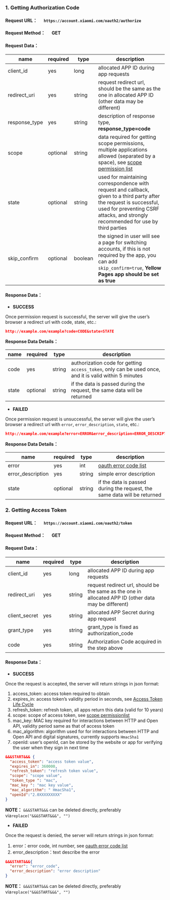 ### __1. Getting Authorization Code__

#### __Request URL：__ &emsp; `https://account.xiaomi.com/oauth2/authorize`
#### __Request Method：__ &emsp; GET
#### __Request Data：__

name | required | type | description
---|--- | --- | ---
client_id | yes | long | allocated ​APP ID​ during app requests
redirect_uri | yes | string | request redirect url, should be the same as the one in allocated APP ID (other data may be different)
response_type | yes | string | description of response type, __response_type=code__
scope | optional | string | data required for getting scope permissions, multiple applications allowed (separated by a space), see [scope permission list](scope-list.html)
state | optional | string | used for maintaining correspondence with request and callback, given to a third party after the request is successful, used for preventing CSRF attacks, and strongly recommended for use by third parties
skip_confirm | optional | boolean | the signed in user will see a page for switching accounts, if this is not required by the app, you can add `skip_confirm=true`, __Yellow Pages app should be set as true__

#### __Response Data：__

- __SUCCESS__

Once permission request is successful, the server will give the user’s browser a redirect url with code, state, etc.:

```json
http://example.com/example?code=CODE&state=STATE
```

__Response Data Details：__

name | required | type | description
--- | --- | --- | ---
code | yes | string | authorization code for getting `access_token`, only can be used once, and it is valid within 5 minutes
state | optional | string | if the data is passed during the request, the same data will be returned

- __FAILED__

Once permission request is unsuccessful, the server will give the user’s browser a redirect url with `error`, `error_description`, `state`, etc.:

```json
http://example.com/example?error=ERROR&error_description=ERROR_DESCRIPTION&state=STATE
```

__Response Data Details：__

name | required | type | description
--- | --- | --- | ---
error | yes | int | [oauth error code list](error-code/)
error_description | yes | string | simple error description
state | optional | string | if the data is passed during the request, the same data will be returned

### __2. Getting Access Token__

#### __Request URL：__ &emsp; `https://account.xiaomi.com/oauth2/token`
#### __Request Method：__ &emsp; GET
#### __Request Data：__

name | required | type | description
---|--- | --- | ---
client_id | yes | long | allocated ​APP ID​ during app requests
redirect_uri | yes | string | request redirect url, should be the same as the one in allocated APP ID (other data may be different)
client_secret | yes | string | allocated APP Secret during app request
grant_type | yes | string | grant_type is fixed as authorization_code
code | yes | string | Authorization Code acquired in the step above

#### __Response Data：__

- __SUCCESS__

Once the request is accepted, the server will return strings in json format:

1. access_token: access token required to obtain
2. expires_in: access token’s validity period in seconds, see [Access Token Life Cycle](access-token-life-cycle/)
3. refresh_token: refresh token, all apps return this data (valid for 10 years)
4. scope: scope of access token, see [scope permission​ list](scopes/)
5. mac_key: MAC key required for interactions between HTTP and Open API, validity period same as that of access token
6. mac_algorithm: algorithm used for for interactions between HTTP and Open API and digital signatures, currently supports `HmacSha1`
7. openId: user’s openId, can be stored by the website or app for verifying the user when they sign in next time

```json
&&&START&&& {
  "access_token": "access token value",
  "expires_in": 360000,
  "refresh_token": "refresh token value",
  "scope": "scope value",
  "token_type ": "mac",
  "mac_key ": "mac key value",
  "mac_algorithm": " HmacSha1",
  "openId":"2.0XXXXXXXXX"
}
```

__NOTE：__ `&&&​START​&&&`  can be deleted directly, preferably via`replace("&&&START&&&", "")`

- __FAILED__

Once the request is denied, the server will return strings in json format:

1. error：error code, int number, see ​[oauth error code list](error-code.html)
2. error_description：text describe the error

```json
&&&START&&&{
  "error": "error_code",
  "error_description": "error description"
}
```

__NOTE：__ `&&&​START​&&&`  can be deleted directly, preferably via`replace("&&&START&&&", "")`

